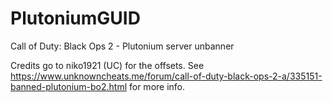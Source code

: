# PlutoniumGUID
 Call of Duty: Black Ops 2 - Plutonium server unbanner

Credits go to niko1921 (UC) for the offsets. See https://www.unknowncheats.me/forum/call-of-duty-black-ops-2-a/335151-banned-plutonium-bo2.html for more info.
